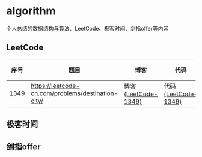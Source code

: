 # algorithm
个人总结的数据结构与算法、LeetCode、极客时间、剑指offer等内容

## LeetCode
| 序号 | 题目 | 博客 | 代码 | 难度 | 时间 |
| --- | ---- | ---- | ---- | --- | --- |
| 1349 | https://leetcode-cn.com/problems/destination-city/ | [博客 (LeetCode-1349)][1349_blog] | [代码 (LeetCode-1349)][1349] | <span style="color:green;">简单</span> | 2020/07/06 |

## 极客时间

## 剑指offer

[1349]: https://github.com/lemonlyue/algorithm/blob/master/source/LeetCode_1349.php
[1349_blog]: https://lemonlyue.github.io/2020/07/06/LeetCode%20-%201349%20-%20%E6%97%85%E8%A1%8C%E7%BB%88%E7%82%B9%E7%AB%99/#more